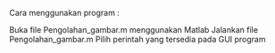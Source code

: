 Cara menggunakan program :

Buka file Pengolahan_gambar.m menggunakan Matlab
Jalankan file Pengolahan_gambar.m
Pilih perintah yang tersedia pada GUI program
